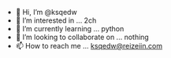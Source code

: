 - 👋 Hi, I’m @ksqedw
- 👀 I’m interested in ... 2ch
- 🌱 I’m currently learning ... python
- 💞️ I’m looking to collaborate on ... nothing
- 📫 How to reach me ... ksqedw@reizeiin.com

<!---
ksqedw/ksqedw is a ✨ special ✨ repository because its `README.md` (this file) appears on your GitHub profile.
You can click the Preview link to take a look at your changes.
--->
